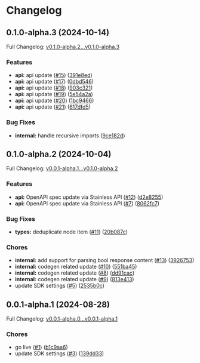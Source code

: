 # Changelog

## 0.1.0-alpha.3 (2024-10-14)

Full Changelog: [v0.1.0-alpha.2...v0.1.0-alpha.3](https://github.com/scaleapi/agents-python/compare/v0.1.0-alpha.2...v0.1.0-alpha.3)

### Features

* **api:** api update ([#15](https://github.com/scaleapi/agents-python/issues/15)) ([391e8ed](https://github.com/scaleapi/agents-python/commit/391e8ed1a2775a2751f09b2880b8aef345943231))
* **api:** api update ([#17](https://github.com/scaleapi/agents-python/issues/17)) ([0dbd546](https://github.com/scaleapi/agents-python/commit/0dbd54672a4c3e1602f81c62f0218b521ce7a97e))
* **api:** api update ([#18](https://github.com/scaleapi/agents-python/issues/18)) ([903c321](https://github.com/scaleapi/agents-python/commit/903c321f4802082abe02146317fcfb1889b6a25d))
* **api:** api update ([#19](https://github.com/scaleapi/agents-python/issues/19)) ([5e54a2a](https://github.com/scaleapi/agents-python/commit/5e54a2a77f61fae9b94f7c515b9e18e7ce62d804))
* **api:** api update ([#20](https://github.com/scaleapi/agents-python/issues/20)) ([1bc9466](https://github.com/scaleapi/agents-python/commit/1bc94666d1e20ee7b9791de52eda04d042a80d6e))
* **api:** api update ([#21](https://github.com/scaleapi/agents-python/issues/21)) ([617dfd5](https://github.com/scaleapi/agents-python/commit/617dfd5455f0b438f285d11cd07dfbf331939ba2))


### Bug Fixes

* **internal:** handle recursive imports ([9ce182d](https://github.com/scaleapi/agents-python/commit/9ce182dce282232c8030b29c04df0d580627dbfc))

## 0.1.0-alpha.2 (2024-10-04)

Full Changelog: [v0.0.1-alpha.1...v0.1.0-alpha.2](https://github.com/scaleapi/agents-python/compare/v0.0.1-alpha.1...v0.1.0-alpha.2)

### Features

* **api:** OpenAPI spec update via Stainless API ([#12](https://github.com/scaleapi/agents-python/issues/12)) ([d2e8255](https://github.com/scaleapi/agents-python/commit/d2e825504368f072deb458f2ba4e43fa90d09437))
* **api:** OpenAPI spec update via Stainless API ([#7](https://github.com/scaleapi/agents-python/issues/7)) ([8062fc7](https://github.com/scaleapi/agents-python/commit/8062fc7d4b5b17ad87ac7616501aa40b57489fad))


### Bug Fixes

* **types:** deduplicate node item ([#11](https://github.com/scaleapi/agents-python/issues/11)) ([20b087c](https://github.com/scaleapi/agents-python/commit/20b087cfb9d2b5441dd20d06b32b8508bc6b0a98))


### Chores

* **internal:** add support for parsing bool response content ([#13](https://github.com/scaleapi/agents-python/issues/13)) ([3926753](https://github.com/scaleapi/agents-python/commit/39267530e828faaf20f9243c14fdbe56d080be42))
* **internal:** codegen related update ([#10](https://github.com/scaleapi/agents-python/issues/10)) ([551ba45](https://github.com/scaleapi/agents-python/commit/551ba45eff20663ea38219848f6b9ee6c8a66f1b))
* **internal:** codegen related update ([#8](https://github.com/scaleapi/agents-python/issues/8)) ([dd91cac](https://github.com/scaleapi/agents-python/commit/dd91cac1d451c2ae3e93d10de5d077704e25fa42))
* **internal:** codegen related update ([#9](https://github.com/scaleapi/agents-python/issues/9)) ([813e413](https://github.com/scaleapi/agents-python/commit/813e4135ffd411983bcfdd3c153539b165e6383d))
* update SDK settings ([#5](https://github.com/scaleapi/agents-python/issues/5)) ([2535b0c](https://github.com/scaleapi/agents-python/commit/2535b0cf1de9ee6c1681de30d7d812fee4fd4abd))

## 0.0.1-alpha.1 (2024-08-28)

Full Changelog: [v0.0.1-alpha.0...v0.0.1-alpha.1](https://github.com/scaleapi/agents-python/compare/v0.0.1-alpha.0...v0.0.1-alpha.1)

### Chores

* go live ([#1](https://github.com/scaleapi/agents-python/issues/1)) ([b1c9aa6](https://github.com/scaleapi/agents-python/commit/b1c9aa6639e9e1105b4f336cb7c9ff450dc5a9b4))
* update SDK settings ([#3](https://github.com/scaleapi/agents-python/issues/3)) ([139dd33](https://github.com/scaleapi/agents-python/commit/139dd33d0d444f47ce2b597491892cd9d9efd3c8))
